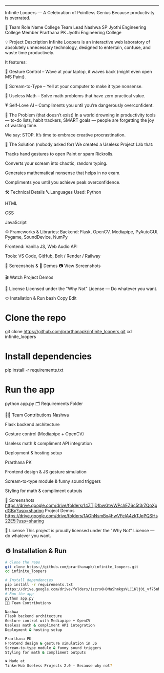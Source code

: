 ---
Infinite Loopers — A Celebration of Pointless Genius
Because productivity is overrated.

👥 Team
Role	Name	College
Team Lead	Nashwa	SP Jyothi Engineering College
Member	Prarthana PK	Jyothi Engineering College

💡 Project Description
Infinite Loopers is an interactive web laboratory of absolutely unnecessary technology, designed to entertain, confuse, and waste time productively.

It features:

👋 Gesture Control – Wave at your laptop, it waves back (might even open MS Paint).

🎤 Scream-to-Type – Yell at your computer to make it type nonsense.

🔢 Useless Math – Solve math problems that have zero practical value.

💗 Self-Love AI – Compliments you until you’re dangerously overconfident.

🤔 The Problem (that doesn’t exist)
In a world drowning in productivity tools — to-do lists, habit trackers, SMART goals — people are forgetting the joy of wasting time.

We say: STOP. It’s time to embrace creative procrastination.

🚀 The Solution (nobody asked for)
We created a Useless Project Lab that:

Tracks hand gestures to open Paint or spam Rickrolls.

Converts your scream into chaotic, random typing.

Generates mathematical nonsense that helps in no exam.

Compliments you until you achieve peak overconfidence.

🛠 Technical Details
🔤 Languages Used:
Python

HTML

CSS

JavaScript

⚙ Frameworks & Libraries:
Backend: Flask, OpenCV, Mediapipe, PyAutoGUI, Pygame, SoundDevice, NumPy

Frontend: Vanilla JS, Web Audio API

Tools: VS Code, GitHub, Bolt / Render / Railway

📸 Screenshots & 🎥 Demos
📷 View Screenshots

🎬 Watch Project Demos

📜 License
Licensed under the "Why Not" License — Do whatever you want.

⚙️ Installation & Run
bash
Copy
Edit
# Clone the repo
git clone https://github.com/prarthanapk/infinite_loopers.git
cd infinite_loopers

# Install dependencies
pip install -r requirements.txt

# Run the app
python app.py
🗂 Requirements Folder

🧑‍💻 Team Contributions
Nashwa

Flask backend architecture

Gesture control (Mediapipe + OpenCV)

Useless math & compliment API integration

Deployment & hosting setup

Prarthana PK

Frontend design & JS gesture simulation

Scream-to-type module & funny sound triggers

Styling for math & compliment outputs


📸 Screenshots
https://drive.google.com/drive/folders/14ZTjDfbwGtwWPchEZ6c5t3rZQoXgdGBq?usp=sharing
Project Demos
https://drive.google.com/drive/folders/1AOhNsmBx4hwVFeIA4zkTJqPQSHs22E5l?usp=sharing

📜 License
This project is proudly licensed under the "Why Not" License — do whatever you want.

## ⚙️ Installation & Run
```bash
# Clone the repo
git clone https://github.com/prarthanapk/infinite_loopers.git
cd infinite_loopers

# Install dependencies
pip install -r requirements.txt
https://drive.google.com/drive/folders/1zzrx0H0MaShmkgsVLC1Klj0i_vf75nhO?usp=sharing
# Run the app
python app.py
🧑‍💻 Team Contributions

Nashwa
Flask backend architecture
Gesture control with Mediapipe + OpenCV
Useless math & compliment API integration
Deployment & hosting setup

Prarthana PK
Frontend design & gesture simulation in JS
Scream-to-type module & funny sound triggers
Styling for math & compliment outputs

❤️ Made at
TinkerHub Useless Projects 2.0 — Because why not?
